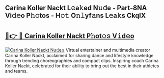 ## Carina Koller Nackt L𝚎a𝚔ed N𝚞𝚍e - Part-8NA Vi𝚍𝚎o P𝚑𝚘tos - H𝚘𝚝 O𝚗𝚕yf𝚊ns L𝚎a𝚔s CkqIX

# <h2><a href="http://kfdbv61.oniu.top/?m=Carina+Koller+Nackt">🔗👉 🔴 Carina Koller Nackt P𝚑ot𝚘𝚜 V𝚒d𝚎o</a></h2>

[![Carina Koller Nackt Nu𝚍e𝚜](https://i.imgur.com/0qMVB7G.gif)](http://kfdbv61.oniu.top/?m=Carina+Koller+Nackt)
Virtual entertainer and multimedia creator Carina Koller Nackt, acclaimed for sharing dance and lifestyle knowledge through trending choreographies and compact clips. Inspiring coach Carina Koller Nackt, celebrated for their ability to bring out the best in their athletes and teams.  
